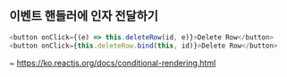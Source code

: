 ## 이벤트 핸들러에 인자 전달하기

```javascript
<button onClick={(e) => this.deleteRow(id, e)}>Delete Row</button>
<button onClick={this.deleteRow.bind(this, id)}>Delete Row</button>
```

~ https://ko.reactjs.org/docs/conditional-rendering.html